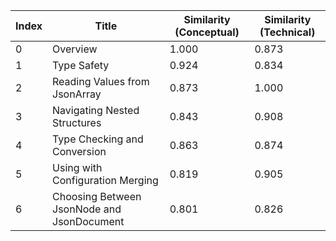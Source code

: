 | Index | Title | Similarity (Conceptual) | Similarity (Technical) |
|-------|-------|-------------------------|------------------------|
| 0 | Overview | 1.000 | 0.873 |
| 1 | Type Safety | 0.924 | 0.834 |
| 2 | Reading Values from JsonArray | 0.873 | 1.000 |
| 3 | Navigating Nested Structures | 0.843 | 0.908 |
| 4 | Type Checking and Conversion | 0.863 | 0.874 |
| 5 | Using with Configuration Merging | 0.819 | 0.905 |
| 6 | Choosing Between JsonNode and JsonDocument | 0.801 | 0.826 |
